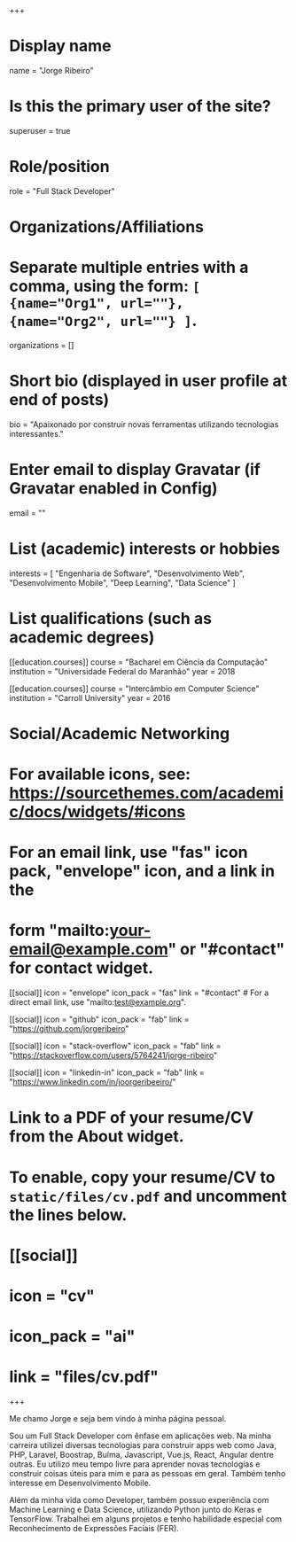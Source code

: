 +++
# Display name
name = "Jorge Ribeiro"

# Is this the primary user of the site?
superuser = true

# Role/position
role = "Full Stack Developer"

# Organizations/Affiliations
#   Separate multiple entries with a comma, using the form: `[ {name="Org1", url=""}, {name="Org2", url=""} ]`.
organizations = []

# Short bio (displayed in user profile at end of posts)
bio = "Apaixonado por construir novas ferramentas utilizando tecnologias interessantes."

# Enter email to display Gravatar (if Gravatar enabled in Config)
email = ""

# List (academic) interests or hobbies
interests = [
  "Engenharia de Software",
  "Desenvolvimento Web",
  "Desenvolvimento Mobile",
  "Deep Learning",
  "Data Science"
]

# List qualifications (such as academic degrees)
[[education.courses]]
  course = "Bacharel em Ciência da Computação"
  institution = "Universidade Federal do Maranhão"
  year = 2018

[[education.courses]]
  course = "Intercâmbio em Computer Science"
  institution = "Carroll University"
  year = 2016

# Social/Academic Networking
# For available icons, see: https://sourcethemes.com/academic/docs/widgets/#icons
#   For an email link, use "fas" icon pack, "envelope" icon, and a link in the
#   form "mailto:your-email@example.com" or "#contact" for contact widget.

[[social]]
  icon = "envelope"
  icon_pack = "fas"
  link = "#contact"  # For a direct email link, use "mailto:test@example.org".

[[social]]
  icon = "github"
  icon_pack = "fab"
  link = "https://github.com/jorgeribeiro"

[[social]]
  icon = "stack-overflow"
  icon_pack = "fab"
  link = "https://stackoverflow.com/users/5764241/jorge-ribeiro"

[[social]]
  icon = "linkedin-in"
  icon_pack = "fab"
  link = "https://www.linkedin.com/in/joorgeribeeiro/"

# Link to a PDF of your resume/CV from the About widget.
# To enable, copy your resume/CV to `static/files/cv.pdf` and uncomment the lines below.
# [[social]]
#   icon = "cv"
#   icon_pack = "ai"
#   link = "files/cv.pdf"

+++

Me chamo Jorge e seja bem vindo à minha página pessoal.

Sou um Full Stack Developer com ênfase em aplicações web. Na minha carreira utilizei diversas tecnologias para construir apps web como Java, PHP, Laravel, Boostrap, Bulma, Javascript, Vue.js, React, Angular dentre outras. Eu utilizo meu tempo livre para aprender novas tecnologias e construir coisas úteis para mim e para as pessoas em geral. Também tenho interesse em Desenvolvimento Mobile.

Além da minha vida como Developer, também possuo experiência com Machine Learning e Data Science, utilizando Python junto do Keras e TensorFlow. Trabalhei em alguns projetos e tenho habilidade especial com Reconhecimento de Expressões Faciais (FER).